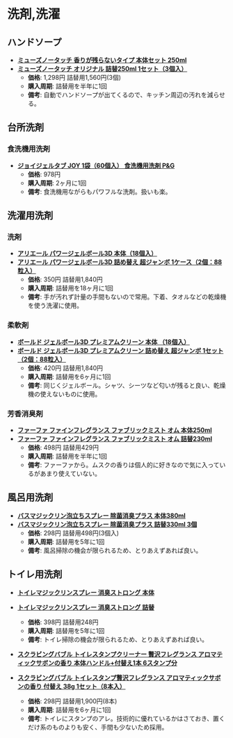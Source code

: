 洗剤,洗濯
====

ハンドソープ
----

- [**ミューズノータッチ 香りが残らないタイプ 本体セット 250ml**](https://lohaco.jp/product/2953595/)
- [**ミューズノータッチ オリジナル 詰替250ml 1セット（3個入）**](https://lohaco.jp/product/2787162/)
  - **価格**: 1,298円 詰替用1,560円(3個)
  - **購入周期**: 詰替用を半年に1回
  - **備考**: 自動でハンドソープが出てくるので、キッチン周辺の汚れを減らせる。

台所洗剤
----

### 食洗機用洗剤

- [**ジョイジェルタブ JOY 1袋（60個入） 食洗機用洗剤 P&G**](https://lohaco.jp/product/1784451/)
  - **価格**: 978円
  - **購入周期**: 2ヶ月に1回
  - **備考**: 食洗機用ながらもパワフルな洗剤。扱いも楽。

洗濯用洗剤
----

### 洗剤
- [**アリエール パワージェルボール3D 本体（18個入）**](https://lohaco.jp/product/5181633/)
- [**アリエール パワージェルボール3D 詰め替え 超ジャンボ 1ケース（2個：88粒入）**](https://lohaco.jp/product/2181710/)
  - **価格**: 350円 詰替用1,840円
  - **購入周期**: 詰替用を18ヶ月に1回
  - **備考**: 手が汚れず計量の手間もないので常用。下着、タオルなどの乾燥機を使う洗濯に使用。

### 柔軟剤

- [**ボールド ジェルボール3D プレミアムクリーン 本体 （18個入）**](https://lohaco.jp/product/6148446/)
- [**ボールド ジェルボール3D プレミアムクリーン 詰め替え 超ジャンボ 1セット（2個：88粒入）**](https://lohaco.jp/product/2004887/)
  - **価格**: 420円 詰替用1,840円
  - **購入周期**: 詰替用を6ヶ月に1回
  - **備考**: 同じくジェルボール。シャツ、シーツなど匂いが残ると良い、乾燥機の使えないものに使用。

### 芳香消臭剤

- [**ファーファ ファインフレグランス ファブリックミスト オム 本体250ml**](https://lohaco.jp/product/9812436/)
- [**ファーファ ファインフレグランス ファブリックミスト オム 詰替230ml**](https://lohaco.jp/product/9812365/)
  - **価格**: 498円 詰替用429円
  - **購入周期**: 詰替用を半年に1回
  - **備考**: ファーファから。ムスクの香りは個人的に好きなので気に入っているがあまり使えていない。

風呂用洗剤
----

- [**バスマジックリン泡立ちスプレー 除菌消臭プラス 本体380ml**](https://lohaco.jp/product/1861149/)
- [**バスマジックリン泡立ちスプレー 除菌消臭プラス 詰替330ml 3個**](https://lohaco.jp/product/1861309/)
  - **価格**: 298円 詰替用498円(3個入)
  - **購入周期**: 詰替用を5年に1回
  - **備考**: 風呂掃除の機会が限られるため、とりあえずあれば良い。

トイレ用洗剤
----

- [**トイレマジックリンスプレー 消臭ストロング 本体**](https://lohaco.jp/product/1602782/)
- [**トイレマジックリンスプレー 消臭ストロング 詰替**](https://lohaco.jp/product/1602808/)
  - **価格**: 398円 詰替用248円
  - **購入周期**: 詰替用を5年に1回
  - **備考**: トイレ掃除の機会が限られるため、とりあえずあれば良い。

- [**スクラビングバブル トイレスタンプクリーナー 贅沢フレグランス アロマティックサボンの香り 本体ハンドル+付替え1本 6スタンプ分**](https://lohaco.jp/product/2796500/)
- [**スクラビングバブル トイレスタンプ贅沢フレグランス アロマティックサボンの香り 付替え 38g 1セット（8本入）**](https://lohaco.jp/product/6173046/)
  - **価格**: 298円 詰替用1,900円(8本)
  - **購入周期**: 詰替用を6ヶ月に1回
  - **備考**: トイレにスタンプのアレ。技術的に優れているかはさておき、置くだけ系のものよりも安く、手間も少ないため採用。
